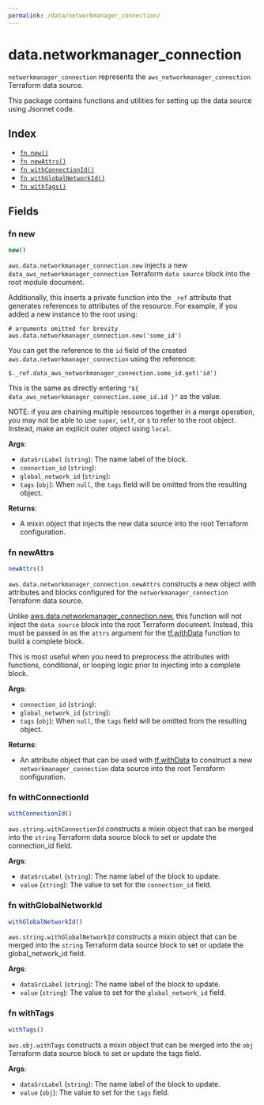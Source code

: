 ```yaml
---
permalink: /data/networkmanager_connection/
---
```


# data.networkmanager_connection

`networkmanager_connection` represents the `aws_networkmanager_connection` Terraform data source.



This package contains functions and utilities for setting up the data source using Jsonnet code.


## Index

* [`fn new()`](#fn-new)
* [`fn newAttrs()`](#fn-newattrs)
* [`fn withConnectionId()`](#fn-withconnectionid)
* [`fn withGlobalNetworkId()`](#fn-withglobalnetworkid)
* [`fn withTags()`](#fn-withtags)

## Fields

### fn new

```ts
new()
```


`aws.data.networkmanager_connection.new` injects a new `data_aws_networkmanager_connection` Terraform `data source`
block into the root module document.

Additionally, this inserts a private function into the `_ref` attribute that generates references to attributes of the
resource. For example, if you added a new instance to the root using:

    # arguments omitted for brevity
    aws.data.networkmanager_connection.new('some_id')

You can get the reference to the `id` field of the created `aws.data.networkmanager_connection` using the reference:

    $._ref.data_aws_networkmanager_connection.some_id.get('id')

This is the same as directly entering `"${ data_aws_networkmanager_connection.some_id.id }"` as the value.

NOTE: if you are chaining multiple resources together in a merge operation, you may not be able to use `super`, `self`,
or `$` to refer to the root object. Instead, make an explicit outer object using `local`.

**Args**:
  - `dataSrcLabel` (`string`): The name label of the block.
  - `connection_id` (`string`): 
  - `global_network_id` (`string`): 
  - `tags` (`obj`):  When `null`, the `tags` field will be omitted from the resulting object.

**Returns**:
- A mixin object that injects the new data source into the root Terraform configuration.


### fn newAttrs

```ts
newAttrs()
```


`aws.data.networkmanager_connection.newAttrs` constructs a new object with attributes and blocks configured for the `networkmanager_connection`
Terraform data source.

Unlike [aws.data.networkmanager_connection.new](#fn-networkmanager_connectionnew), this function will not inject the `data source`
block into the root Terraform document. Instead, this must be passed in as the `attrs` argument for the
[tf.withData](https://github.com/tf-libsonnet/core/tree/main/docs#fn-withdata) function to build a complete block.

This is most useful when you need to preprocess the attributes with functions, conditional, or looping logic prior to
injecting into a complete block.

**Args**:
  - `connection_id` (`string`): 
  - `global_network_id` (`string`): 
  - `tags` (`obj`):  When `null`, the `tags` field will be omitted from the resulting object.

**Returns**:
  - An attribute object that can be used with [tf.withData](https://github.com/tf-libsonnet/core/tree/main/docs#fn-withdata) to construct a new `networkmanager_connection` data source into the root Terraform configuration.


### fn withConnectionId

```ts
withConnectionId()
```

`aws.string.withConnectionId` constructs a mixin object that can be merged into the `string`
Terraform data source block to set or update the connection_id field.



**Args**:
  - `dataSrcLabel` (`string`): The name label of the block to update.
  - `value` (`string`): The value to set for the `connection_id` field.


### fn withGlobalNetworkId

```ts
withGlobalNetworkId()
```

`aws.string.withGlobalNetworkId` constructs a mixin object that can be merged into the `string`
Terraform data source block to set or update the global_network_id field.



**Args**:
  - `dataSrcLabel` (`string`): The name label of the block to update.
  - `value` (`string`): The value to set for the `global_network_id` field.


### fn withTags

```ts
withTags()
```

`aws.obj.withTags` constructs a mixin object that can be merged into the `obj`
Terraform data source block to set or update the tags field.



**Args**:
  - `dataSrcLabel` (`string`): The name label of the block to update.
  - `value` (`obj`): The value to set for the `tags` field.
